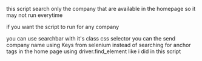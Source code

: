 this script search only the company that are available in the homepage so it may not run everytime

if you want the script to run for any company 

you can use searchbar with it's class css selector 
you can the send company name using Keys from selenium instead of searching for anchor tags in the home page using driver.find_element like i did in this script
